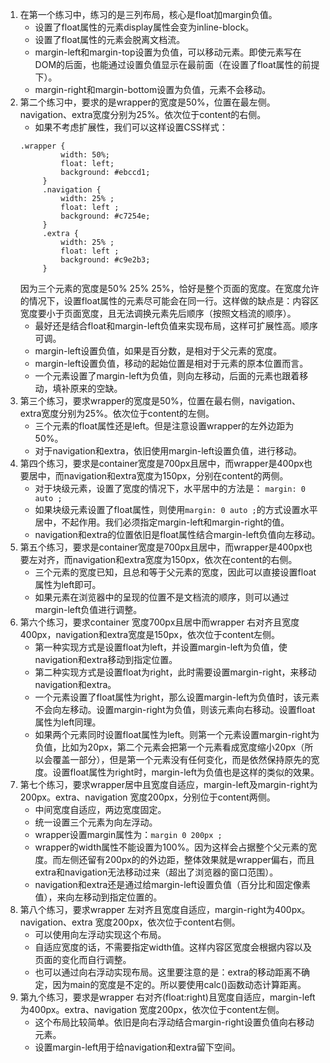 1. 在第一个练习中，练习的是三列布局，核心是float加margin负值。
   - 设置了float属性的元素display属性会变为inline-block。
   - 设置了float属性的元素会脱离文档流。
   - margin-left和margin-top设置为负值，可以移动元素。即使元素写在DOM的后面，也能通过设置负值显示在最前面（在设置了float属性的前提下）。
   - margin-right和margin-bottom设置为负值，元素不会移动。
2. 第二个练习中，要求的是wrapper的宽度是50%，位置在最左侧。navigation、extra宽度分别为25%。依次位于content的右侧。
   - 如果不考虑扩展性，我们可以这样设置CSS样式：
   ```
   .wrapper {
            width: 50%;
            float: left;
            background: #ebccd1;
        }
        .navigation {
            width: 25% ;
            float: left ;
            background: #c7254e;
        }
        .extra {
            width: 25% ;
            float: left ;
            background: #c9e2b3;
        }
   ```
   因为三个元素的宽度是50% 25% 25%，恰好是整个页面的宽度。在宽度允许的情况下，设置float属性的元素尽可能会在同一行。这样做的缺点是：内容区宽度要小于页面宽度，且无法调换元素先后顺序（按照文档流的顺序）。
   - 最好还是结合float和margin-left负值来实现布局，这样可扩展性高。顺序可调。
   - margin-left设置负值，如果是百分数，是相对于父元素的宽度。
   - margin-left设置负值，移动的起始位置是相对于元素的原本位置而言。
   - 一个元素设置了margin-left为负值，则向左移动，后面的元素也跟着移动，填补原来的空缺。
3. 第三个练习，要求wrapper的宽度是50%，位置在最右侧，navigation、extra宽度分别为25%。依次位于content的左侧。
   - 三个元素的float属性还是left。但是注意设置wrapper的左外边距为50%。
   - 对于navigation和extra，依旧使用margin-left设置负值，进行移动。
4. 第四个练习，要求是container宽度是700px且居中，而wrapper是400px也要居中，而navigation和extra宽度为150px，分别在content的两侧。
   - 对于块级元素，设置了宽度的情况下，水平居中的方法是：
   `margin: 0 auto ;`
   - 如果块级元素设置了float属性，则使用`margin: 0 auto ;`的方式设置水平居中，不起作用。我们必须指定margin-left和margin-right的值。
   - navigation和extra的位置依旧是float属性结合margin-left负值向左移动。
5. 第五个练习，要求是container宽度是700px且居中，而wrapper是400px也要左对齐，而navigation和extra宽度为150px，依次在content的右侧。
   - 三个元素的宽度已知，且总和等于父元素的宽度，因此可以直接设置float属性为left即可。
   - 如果元素在浏览器中的呈现的位置不是文档流的顺序，则可以通过margin-left负值进行调整。
6. 第六个练习，要求container 宽度700px且居中而wrapper 右对齐且宽度400px，navigation和extra宽度是150px，依次位于content左侧。
   - 第一种实现方式是设置float为left，并设置margin-left为负值，使navigation和extra移动到指定位置。
   - 第二种实现方式是设置float为right，此时需要设置margin-right，来移动navigation和extra。
   - 一个元素设置了float属性为right，那么设置margin-left为负值时，该元素不会向左移动。设置margin-right为负值，则该元素向右移动。设置float属性为left同理。
   - 如果两个元素同时设置float属性为left。则第一个元素设置margin-right为负值，比如为20px，第二个元素会把第一个元素看成宽度缩小20px（所以会覆盖一部分），但是第一个元素没有任何变化，而是依然保持原先的宽度。设置float属性为right时，margin-left为负值也是这样的类似的效果。
7. 第七个练习，要求wrapper居中且宽度自适应，margin-left及margin-right为200px。extra、navigation 宽度200px，分别位于content两侧。
   - 中间宽度自适应，两边宽度固定。
   - 统一设置三个元素为向左浮动。
   - wrapper设置margin属性为：`margin 0 200px ;`
   - wrapper的width属性不能设置为100%。因为这样会占据整个父元素的宽度。而左侧还留有200px的的外边距，整体效果就是wrapper偏右，而且extra和navigation无法移动过来（超出了浏览器的窗口范围）。
   - navigation和extra还是通过给margin-left设置负值（百分比和固定像素值），来向左移动到指定位置的。
8. 第八个练习，要求wrapper 左对齐且宽度自适应，margin-right为400px。navigation、extra 宽度200px，依次位于content右侧。
   - 可以使用向左浮动实现这个布局。
   - 自适应宽度的话，不需要指定width值。这样内容区宽度会根据内容以及页面的变化而自行调整。
   - 也可以通过向右浮动实现布局。这里要注意的是：extra的移动距离不确定，因为main的宽度是不定的。所以要使用calc()函数动态计算距离。
9. 第九个练习，要求是wrapper 右对齐(float:right)且宽度自适应，margin-left为400px。extra、navigation 宽度200px，依次位于content左侧。
   - 这个布局比较简单。依旧是向右浮动结合margin-right设置负值向右移动元素。
   - 设置margin-left用于给navigation和extra留下空间。
